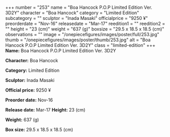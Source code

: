 +++
number = "253"
name = "Boa Hancock P.O.P Limited Edition Ver. 3D2Y"
character = "Boa Hancock"
category = "Limited Edition"
subcategory = ""
sculptor = "Inada Masaki"
officialprice = "9250 ¥"
preorderdate = "Nov-16"
releasedate = "Mar-17"
reedition1 = ""
reedition2 = ""
height = "23 (cm)"
weight = "637 (g)"
boxsize = "29.5 x 18.5 x 18.5 (cm)"
observations = ""
image = "/onepiecefigures/images/poster/full/253.jpg"
thumb = "/onepiecefigures/images/poster/thumb/253.jpg"
alt = "Boa Hancock P.O.P Limited Edition Ver. 3D2Y"
class = "limited-edition"
+++
**Name:** Boa Hancock P.O.P Limited Edition Ver. 3D2Y

**Character:** Boa Hancock

**Category:** Limited Edition 

**Sculptor:** Inada Masaki

**Official price:** 9250 ¥

**Preorder date:** Nov-16

**Release date:** Mar-17
**Height:** 23 (cm)

**Weight:** 637 (g)

**Box size:** 29.5 x 18.5 x 18.5 (cm)

